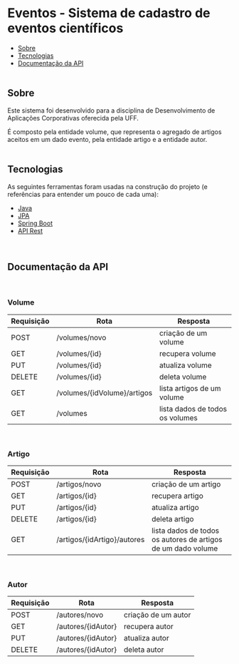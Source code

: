 # Eventos - Sistema de cadastro de eventos científicos

<!--ts-->

- [Sobre](#sobre)
- [Tecnologias](#tecnologias)
- [Documentação da API](#doc-api)
  <!--te-->
  <br /><br />

<h2 id="sobre">Sobre</h2>
Este sistema foi desenvolvido para a disciplina de Desenvolvimento de Aplicações Corporativas oferecida pela UFF.

É composto pela entidade volume, que representa o agregado de artigos aceitos em um dado evento, pela entidade artigo e a entidade autor.
<br /><br />

<h2 id="tecnologias">Tecnologias </h2>

As seguintes ferramentas foram usadas na construção do projeto (e referências para entender um pouco de cada uma):

- [Java](https://www.devmedia.com.br/iniciando-na-linguagem-java/21136)
- [JPA](https://www.devmedia.com.br/introducao-a-jpa-java-persistence-api/28173)
- [Spring Boot](https://spring.io/projects/spring-boot)
- [API Rest](https://rockcontent.com/br/blog/rest-api/)

<br />

**<h2 id="doc-api">Documentação da API</h2>**
<br />

**<h3>Volume</h3>**

| Requisição | Rota                        | Resposta                        |
| ---------- | --------------------------- | ------------------------------- |
| POST       | /volumes/novo               | criação de um volume            |
| GET        | /volumes/{id}               | recupera volume                 |
| PUT        | /volumes/{id}               | atualiza volume                 |
| DELETE     | /volumes/{id}               | deleta volume                   |
| GET        | /volumes/{idVolume}/artigos | lista artigos de um volume      |
| GET        | /volumes                    | lista dados de todos os volumes |

<br />

**<h3>Artigo</h3>**

| Requisição | Rota                        | Resposta                                                     |
| ---------- | --------------------------- | ------------------------------------------------------------ |
| POST       | /artigos/novo               | criação de um artigo                                         |
| GET        | /artigos/{id}               | recupera artigo                                              |
| PUT        | /artigos/{id}               | atualiza artigo                                              |
| DELETE     | /artigos/{id}               | deleta artigo                                                |
| GET        | /artigos/{idArtigo}/autores | lista dados de todos os autores de artigos de um dado volume |

<br />

**<h3>Autor</h3>**

| Requisição | Rota               | Resposta            |
| ---------- | ------------------ | ------------------- |
| POST       | /autores/novo      | criação de um autor |
| GET        | /autores/{idAutor} | recupera autor      |
| PUT        | /autores/{idAutor} | atualiza autor      |
| DELETE     | /autores/{idAutor} | deleta autor        |
